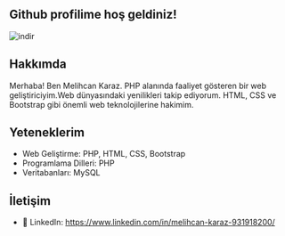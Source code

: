 ## Github profilime hoş geldiniz!
![indir](https://github.com/melihcankrz/melihcankrz/assets/148056955/d29f9c2a-5d76-408a-8ba8-844db105130b)


## Hakkımda
Merhaba! Ben Melihcan Karaz. PHP alanında faaliyet gösteren bir web geliştiriciyim.Web dünyasındaki yenilikleri takip ediyorum. HTML, CSS ve Bootstrap gibi önemli web teknolojilerine hakimim.

## Yeteneklerim
- Web Geliştirme: PHP, HTML, CSS, Bootstrap
- Programlama Dilleri: PHP
- Veritabanları: MySQL
  
## İletişim
- 💼 LinkedIn: https://www.linkedin.com/in/melihcan-karaz-931918200/

